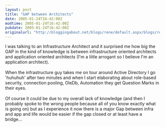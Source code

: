 ```yaml
---
layout: post
title: "GAP between Architects"
date: 2005-01-24T16:42:00Z
modtime: 2005-01-24T16:42:00Z
pubdate: 2005-01-24T16:42:00Z
originalurl: "http://bloggingabout.net/blogs/rene/default.aspx/blogs/rene/archive/2005/01/24/2037.aspx"
---
```



<p>I was talking to an Infrastructure Architect and it surprised me how big the GAP in the kind of knowledge is between infrastructure oriented architects and application oriented architects (I'm a liitle arrogant so I believe I'm an application architect).
<br /><br />
When the infrastructure guy takes me on tour around Active Directory I go 'huhuhuh' after two minutes and when I start elaborating about role-based security, connection pooling, OleDb, Automation they get Question Marks in their eyes.
<br /><br />
Of course it could be due to my overall lack of knowledge (and then I probably spoke to the wrong people because all of you know exactly what is going on) but as I experience it now there is a major Gap between infra and app and life would be easier if the gap closed or at least have a bridge...</p>
